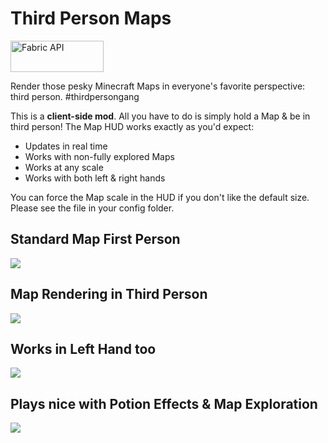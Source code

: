 # Third Person Maps

  <a href="https://www.curseforge.com/minecraft/mc-mods/fabric-api"><img src="https://i.imgur.com/Ol1Tcf8.png" width="149" height="50" title="Fabric API" alt="Fabric API"></a>

Render those pesky Minecraft Maps in everyone's favorite perspective: third person. #thirdpersongang

This is a **client-side mod**. All you have to do is simply hold a Map & be in third person! The Map HUD works exactly as you'd expect:
- Updates in real time
- Works with non-fully explored Maps
- Works at any scale
- Works with both left & right hands

You can force the Map scale in the HUD if you don't like the default size. Please see the file in your config folder.

## Standard Map First Person
![](https://i.imgur.com/pW9xYq6.png)

## Map Rendering in Third Person
![](https://i.imgur.com/r20ej6f.png)

## Works in Left Hand too
![](https://i.imgur.com/JzYEEdy.png)

## Plays nice with Potion Effects & Map Exploration
![](https://i.imgur.com/pZEkG7Q.png)
